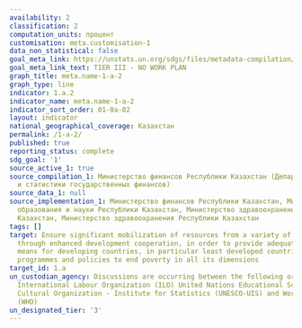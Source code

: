 ```yaml
---
availability: 2
classification: 2
computation_units: процент
customisation: meta.customisation-1
data_non_statistical: false
goal_meta_link: https://unstats.un.org/sdgs/files/metadata-compilation/Metadata-Goal-1.pdf
goal_meta_link_text: TIER III - NO WORK PLAN
graph_title: meta.name-1-a-2
graph_type: line
indicator: 1.a.2
indicator_name: meta.name-1-a-2
indicator_sort_order: 01-0a-02
layout: indicator
national_geographical_coverage: Казахстан
permalink: /1-a-2/
published: true
reporting_status: complete
sdg_goal: '1'
source_active_1: true
source_compilation_1: Министерство финансов Республики Казахстан (Департамент отчетности
  и статистики государственных финансов)
source_data_1: null
source_implementation_1: Министерство финансов Республики Казахстан, Министерство
  образования и науки Республики Казахстан, Министерство здравоохранения Республики
  Казахстан, Министерство здравоохранения Республики Казахстан
tags: []
target: Ensure significant mobilization of resources from a variety of sources, including
  through enhanced development cooperation, in order to provide adequate and predictable
  means for developing countries, in particular least developed countries, to implement
  programmes and policies to end poverty in all its dimensions
target_id: 1.a
un_custodian_agency: Discussions are occurring between the following organisations
  International Labour Organization (ILO) United Nations Educational Scientific and
  Cultural Organization - Institute for Statistics (UNESCO-UIS) and World Health Organization
  (WHO)
un_designated_tier: '3'
---
```

